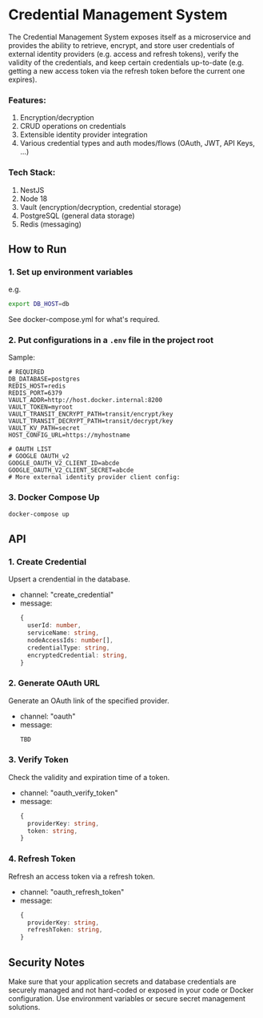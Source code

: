 # Credential Management System

The Credential Management System exposes itself as a microservice and provides the ability to retrieve, encrypt, and store user credentials of external identity providers (e.g. access and refresh tokens), verify the validity of the credentials, and keep certain credentials up-to-date (e.g. getting a new access token via the refresh token before the current one expires).

### Features:

1. Encryption/decryption
2. CRUD operations on credentials
3. Extensible identity provider integration
4. Various credential types and auth modes/flows (OAuth, JWT, API Keys, ...)

### Tech Stack:

1. NestJS
2. Node 18
3. Vault (encryption/decryption, credential storage)
4. PostgreSQL (general data storage)
5. Redis (messaging)

## How to Run

### 1. Set up environment variables

e.g.

```bash
export DB_HOST=db
```

See docker-compose.yml for what's required.

### 2. Put configurations in a `.env` file in the project root

Sample:

```
# REQUIRED
DB_DATABASE=postgres
REDIS_HOST=redis
REDIS_PORT=6379
VAULT_ADDR=http://host.docker.internal:8200
VAULT_TOKEN=myroot
VAULT_TRANSIT_ENCRYPT_PATH=transit/encrypt/key
VAULT_TRANSIT_DECRYPT_PATH=transit/decrypt/key
VAULT_KV_PATH=secret
HOST_CONFIG_URL=https://myhostname

# OAUTH LIST
# GOOGLE OAUTH_v2
GOOGLE_OAUTH_V2_CLIENT_ID=abcde
GOOGLE_OAUTH_V2_CLIENT_SECRET=abcde
# More external identity provider client config:
```

### 3. Docker Compose Up

```bash
docker-compose up
```

## API

### 1. Create Credential

Upsert a crendential in the database.

- channel: "create_credential"
- message:
  ```TypeScript
  {
    userId: number,
    serviceName: string,
    nodeAccessIds: number[],
    credentialType: string,
    encryptedCredential: string,
  }
  ```

### 2. Generate OAuth URL

Generate an OAuth link of the specified provider.

- channel: "oauth"
- message:
  ```TypeScript
  TBD
  ```

### 3. Verify Token

Check the validity and expiration time of a token.

- channel: "oauth_verify_token"
- message:
  ```TypeScript
  {
    providerKey: string,
    token: string,
  }
  ```

### 4. Refresh Token

Refresh an access token via a refresh token.

- channel: "oauth_refresh_token"
- message:
  ```TypeScript
  {
    providerKey: string,
    refreshToken: string,
  }
  ```

## Security Notes

Make sure that your application secrets and database credentials are securely managed and not hard-coded or exposed in your code or Docker configuration. Use environment variables or secure secret management solutions.
